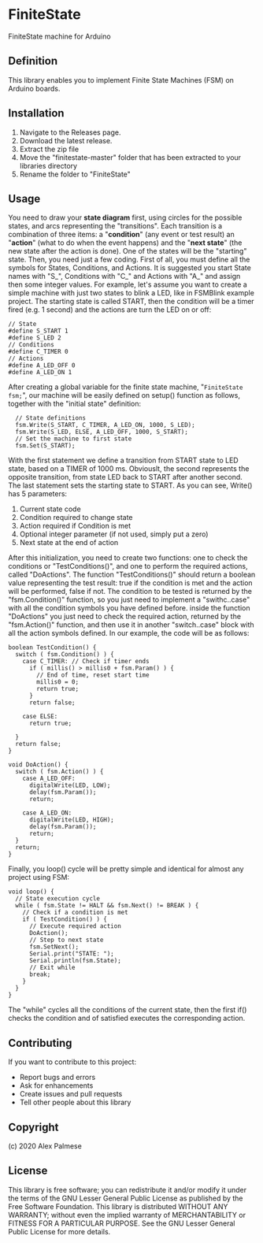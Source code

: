 # FiniteState
FiniteState machine for Arduino
## Definition
This library enables you to implement Finite State Machines (FSM) on Arduino boards.
## Installation
1) Navigate to the Releases page.
2) Download the latest release.
3) Extract the zip file
4) Move the "finitestate-master" folder that has been extracted to your libraries directory
5) Rename the folder to "FiniteState"
## Usage
You need to draw your **state diagram** first, using circles for the possible states, and arcs representing the "transitions". Each transition is a combination of three items: a "**condition**" (any event or test result) an "**action**" (what to do when the event happens) and the "**next state**" (the new state after the action is done). One of the states will be the "starting" state.
Then, you need just a few coding. First of all, you must define all the symbols for States, Conditions, and Actions. It is suggested you start State names with "S_", Conditions with "C_" and Actions with "A_" and assign then some integer values.
For example, let's assume you want to create a simple machine with just two states to blink a LED, like in FSMBlink example project. The starting state is called START, then the condition will be a timer fired (e.g. 1 second) and the actions are turn the LED on or off:
```
// State
#define S_START 1
#define S_LED 2
// Conditions
#define C_TIMER 0
// Actions
#define A_LED_OFF 0
#define A_LED_ON 1
```
After creating a global variable for the finite state machine, "``FiniteState fsm;``", our machine will be easily defined on setup() function as follows, together with the "initial state" definition:
```
  // State definitions
  fsm.Write(S_START, C_TIMER, A_LED_ON, 1000, S_LED);
  fsm.Write(S_LED, ELSE, A_LED_OFF, 1000, S_START);
  // Set the machine to first state
  fsm.Set(S_START);
```
With the first statement we define a transition from START state to LED state, based on a TIMER of 1000 ms. Obviouslt, the second represents the opposite transition, from state LED back to START after another second. The last statement sets the starting state to START.
As you can see, Write() has 5 parameters:
1) Current state code
2) Condition required to change state
3) Action required if Condition is met
4) Optional integer parameter (if not used, simply put a zero)
5) Next state at the end of action

After this initialization, you need to create two functions: one to check the conditions or "TestConditions()", and one to perform the required actions, called "DoActions". 
The function "TestConditions()" should return a boolean value representing the test result: true if the condition is met and the action will be performed, false if not. The condition to be tested is returned by the "fsm.Condition()" function, so you just need to implement a "swithc..case" with all the condition symbols you have defined before.
inside the function "DoActions" you just need to check the required action, returned by the "fsm.Action()" function, and then use it in another "switch..case" block with all the action symbols defined.
In our example, the code will be as follows:
```
boolean TestCondition() {
  switch ( fsm.Condition() ) {
    case C_TIMER: // Check if timer ends
      if ( millis() > millis0 + fsm.Param() ) {
        // End of time, reset start time
        millis0 = 0;
        return true;
      }
      return false;

    case ELSE:
      return true;

  }
  return false;
}

void DoAction() {
  switch ( fsm.Action() ) {
    case A_LED_OFF:
      digitalWrite(LED, LOW);
      delay(fsm.Param());
      return;

    case A_LED_ON:
      digitalWrite(LED, HIGH);
      delay(fsm.Param());
      return;
  }
  return;
}
```
Finally, you loop() cycle will be pretty simple and identical for almost any project using FSM:
```
void loop() {
  // State execution cycle
  while ( fsm.State != HALT && fsm.Next() != BREAK ) {
    // Check if a condition is met
    if ( TestCondition() ) {
      // Execute required action
      DoAction();
      // Step to next state
      fsm.SetNext();
      Serial.print("STATE: ");
      Serial.println(fsm.State);
      // Exit while
      break;
    }
  }
}
```
The "while" cycles all the conditions of the current state, then the first if() checks the condition and of satisfied executes the corresponding action.

## Contributing
If you want to contribute to this project:
* Report bugs and errors
* Ask for enhancements
* Create issues and pull requests
* Tell other people about this library
## Copyright
(c) 2020 Alex Palmese
## License
This library is free software; you can redistribute it and/or modify it under the terms of the GNU Lesser General Public License as published by the Free Software Foundation.
This library is distributed WITHOUT ANY WARRANTY; without even the implied warranty of MERCHANTABILITY or FITNESS FOR A PARTICULAR PURPOSE.  See the GNU Lesser General Public License for more details. 
